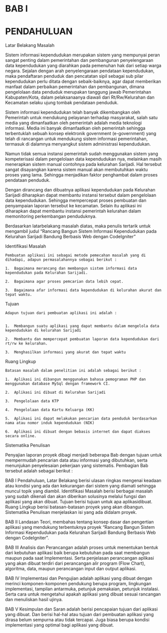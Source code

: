 # BAB I 
# PENDAHULUAN

Latar Belakang Masalah

Sistem  informasi kependudukan merupakan sistem yang mempunyai peran sangat penting dalam pemerintahan dan pembangunan penyelengaraan data kependudukan  yang  diarahkan pada  pemenuhan hak dari setiap warga negara. Sejalan dengan arah penyelengaraan pendataan kependudukan, maka pendaftaran penduduk dan pencatatan sipil sebagai sub pilar kependudukan perlu ditata dengan sebaik-baiknya, agar dapat memberikan manfaat dalam perbaikan pemerintahan dan pembangunan, dimana pengelolaan data penduduk merupakan tanggung jawab  Pemerintahan Kabupaten/Kota, dalam pelaksanaanya diawali dari Rt/Rw/Kelurahan  dan Kecamatan  selaku ujung tombak pendataan penduduk.

Sistem informasi kependudukan telah banyak dikembangkan oleh Pemerintah untuk mendukung pelayanan terhadap masyarakat, salah satu media yang dimanfaatkan oleh pemerintah adalah media teknologi informasi. Media ini banyak dimanfaatkan oleh  pemerintah  sehingga terbentuklah sebuah konsep elektronik government (e-government) yang telah di rancangan untuk mendukung sistem informasi  pemerintahan, termasuk di dalamnya menyangkut sistem administrasi kependudukan.  

Namun tidak semua instansi pemerintah sudah menggunakan sistem yang kompeterisasi dalam pengelolaan data kependudukan nya, melainkan masih menerapkan sistem manual contohnya pada kelurahan Sarijadi. Hal tersebut sangat disayangkan karena sistem manual akan membutuhkan waktu proses yang lama. Sehingga menjadikan faktor penghambat dalam proses pendataan penduduk.

Dengan dirancang dan dibuatnya aplikasi kependudukan pada Kelurahan Sarijadi diharapkan dapat membantu instansi tersebut dalam pengelolaan data kependudukan. Sehingga mempercepat proses pembuatan dan penyampaian laporan tersebut ke kecamatan. Selain itu aplikasi ini diharapkan dapat membantu instansi pemerintah kelurahan dalam memonitoring perkembangan penduduknya.

Berdasarkan latarbelakang masalah diatas, maka penulis tertarik untuk mengambil judul “Rancang Bangun Sistem Informasi Kependudukan pada Kelurahan Sarijadi Bandung Berbasis Web dengan CodeIgniter”

Identifikasi Masalah

	Pembuatan aplikasi ini sebagai metode pemecahan masalah yang di dihadapi, adapun permasalahannya sebagai berikut :

	1.	Bagaimana merancang dan membangun sistem informasi data kependudukan pada Kelurahan Sarijadi.

	2.	Bagaimana agar proses pemcarian data lebih cepat.

	3.	Bagaimana afar informasi data kependudukan di kelurahan akurat dan tepat waktu.

Tujuan

	Adapun tujuan dari pembuatan aplikasi ini adalah :

	
	1.	Membangun suatu aplikasi yang dapat membantu dalam mengelola data kependudukan di kelurahan Sarijadi

	2.	Membantu dan mempercepat pembuatan laporan data kependudukan dari rt/rw ke kelurahan.

	3.	Menghasilkan informasi yang akurat dan tepat waktu

Ruang Lingkup
	
	Batasan masalah dalam penelitian ini adalah sebagai berikut :
	
	1.	Aplikasi ini dibangun menggunakan bahasa pemograman PHP dan menggunakan database MySql dengan framework CI.
	
	2.	Aplikasi ini dibuat di Kelurahan Sarijadi

	3.	Pengelolaan data KTP

	4.	Pengelolaan data Kartu Keluarga (KK)

	5.	Aplikasi ini dapat melakukan pencarian data penduduk berdasarkan nama atau nomor induk kependudukan (NIK)

	6.	Aplikasi ini dibuat dengan bebasis internet dan dapat diakses secara online.

Sistematika Penulisan

Penyajian laporan proyek dibagi menjadi beberapa Bab dengan tujuan untuk mempermudah pencarian data atau informasi yang dibutuhkan, serta menunjukan penyelesaian pekerjaan yang sistematis. Pembagian Bab tersebut adalah sebagai berikut : 

BAB I  Pendahuluan, Latar Belakang berisi ulasan ringkas mengenai keadaan atau kondisi yang ada dan kekurangan dari sistem yang diamati sehingga muncul topik yang diambil. Identifikasi Masalah berisi berbagai masalah yang sudah dikenali dan akan diberikan solusinya melalui fungsi dan aplikasi yang akan dibuat. Tujuan berisi tujuan untuk apa aplikasidibuat. Ruang Lingkup berisi batasan-batasan proyek yang akan dibangun. Sistematika Penulisan menjelaskan isi yang ada didalam proyek.	

BAB II Landasan Teori, membahas tentang konsep dasar dan pengertian aplikasi yang mendukung terbentuknya proyek  “Rancang Bangun Sistem Informasi Kependudukan pada Kelurahan Sarijadi Bandung Berbasis Web dengan CodeIgniter”. 

BAB III Analisis dan Perancangan adalah proses untuk menentukan bentuk dari kebutuhan aplikasi baik berupa kebutuhan pada saat membangun maupun pada saat Implementasi. Serta penjelasan perancangan aplikasi yang akan dibuat terdiri dari perancangan alir program (Flow Chart), algoritma, data, maupun perancangan input dan output aplikasi.

BAB IV Implementasi dan Pengujian adalah aplikasi yang dibuat dengan merinci komponen-komponen pendukung berupa program, lingkungan implementasi, tampilan antarmuka, petunjuk pemakaian, petunjuk instalasi. Serta cara untuk mengetahui apakah aplikasi yang dibuat sesuai rancangan dan menuliskan hasil ujinya. 

BAB V Kesimpulan dan Saran adalah berisi pencapaian tujuan dari aplikasi yang dibuat. Dan berisi hal-hal atau tujuan dari pembuatan aplikasi yang dirasa belum sempurna atau tidak tercapai. Juga biasa berupa kondisi implementasi yang optimal bagi aplikasi yang dibuat.
